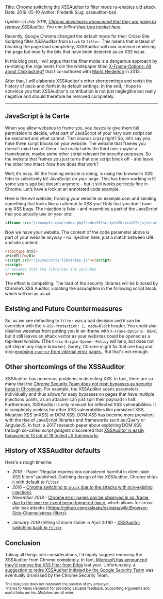 Title: Chrome switching the XSSAuditor to filter mode re-enables old attack
Date: 2019-05-10
Author: Frederik
Slug: xssauditor-bad 

*Update: In July 2019, [Chrome developers announced that they are going
to remove XSSAuditor](https://groups.google.com/a/chromium.org/forum/#!searchin/blink-dev/xssauditor|sort:date/blink-dev/TuYw-EZhO9g/5xHgUfaBAwAJ).
You can follow [their bug tracker
here](https://bugs.chromium.org/p/chromium/issues/detail?id=968591).*

Recently, Google Chrome changed the default mode for their Cross-Site Scripting
filter *XSSAuditor* from `block` to `filter`. This means that instead of
blocking the page load completely, XSSAuditor will now continue rendering the
page but modify the bits that have been detected as an XSS issue.

In this blog post, I will argue that the filter mode is a dangerous approach
by re-stating the arguments from the whitepaper titled
[X-Frame-Options: All about
Clickjacking?](https://frederik-braun.com/xfo-clickjacking.pdf)
that I co-authored with [Mario Heiderich](https://heideri.ch/) in
2013.

After that, I will elaborate XSSAuditor's other shortocmings and revisit
the history of back-and-forth in its default settings.
In the end, I hope to convince you that XSSAuditor's contribution is
not just neglegible  but really negative and should therefore be removed
completely.

<hr>

## JavaScript à la Carte
When you allow websites to frame you, you basically give them full permission to
decide, what part of JavaScript of your very own script can be executed and what
cannot. That sounds crazy right? So, let’s say you have three script blocks on
your website. The website that frames you doesn’t mind two of them - but really
hates the third one. maybe a framebuster, maybe some other script relevant for
security purposes. So the website that frames you just turns that one script
block off - and leave the other two intact. Now how does that work?

Well, it’s easy. All the framing website is doing, is using the browser’s XSS
filter to selectively kill JavaScript on your page. This has been working in IE
some years ago but doesn’t anymore - but it still works perfectly fine in
Chrome. Let’s have a look at an annotated code example.

Here is the evil website, framing your website on example.com and sending
something that looks like an attempt to XSS you! Only that you don’t have any
XSS bugs. The injection is fake - and resembles a part of the JavaScript that
you actually use on your site:

```html
<iframe src="//example.com/index.php?code=%3Cscript%20src=%22/js/security-libraries.js%22%3E%3C/script%3E"></iframe>

```

Now we have your website. The content of the code parameter above is part of
your website anyway - no injection here, just a match between URL and site
content:

```html
<!doctype html>
<h1>HELLO</h1>
<script src="/js/security-libraries.js"></script>
<script>
// assumes that the libraries are included
</script>
```

The effect is compelling. The load of the security libraries will be blocked by
Chrome’s XSS Auditor, violating the assumption in the following script block,
which will run as usual.

## Existing and Future Countermeasures
So, as we see defaulting to `filter` was a bad decision and it can be overriden
with the `X-XSS-Protection: 1; mode=block` header. You could also disallow
websites from putting you in an iframe with `X-Frame-Options: DENY`, but it
still leaves an attack vector as your websites could be opened as a top-level
window. (The `Cross-Origin-Opener-Policy` will help, but does not yet
ship in any major browser). Surely, Chrome might fix that one bug and stop
[exposing `onerror` from internal error pages
](https://portswigger.net/blog/exposing-intranets-with-reliable-browser-based-port-scanning).
But that's not enough.

## Other shortcomings of the XSSAuditor
XSSAuditor has numerous problems in detecting XSS. In fact, there are so many
that the [Chrome Security Team does not treat bypasses as security bugs in
Chromium](
https://chromium.googlesource.com/chromium/src/+/master/docs/security/faq.md#are-xss-filter-bypasses-considered-security-bugs).
For example, the XSSAuditor scans parameters individually and thus allows for
easy bypasses on pages that have multiple injections points, as an attacker can
just split their payload in half.
Furthermore, XSSAuditor is only relevant for reflected XSS vulnerabilities. It
is completely useless for other XSS vulnerabilities like persistent XSS,
Mutation XSS (mXSS) or DOM XSS. DOM XSS has become more prevalent with the
rise of JavaScript libraries and frameworks such as jQuery or AngularJS.
In fact, a 2017 research paper about exploiting DOM XSS through so-called
*script gadgets* discovered that [XSSAuditor is easily bypassed in 13 out of 16
tested JS frameworks
](https://github.com/google/security-research-pocs/blob/master/script-gadgets/ccs_gadgets.pdf)


## History of XSSAuditor defaults
Here's a rough timeline

- *2010* - Paper "Regular expressions considered harmful in client-side XSS
filters" published. Outlining design of the XSSAuditor, Chrome ships it
with default to `filter`
- *2016* - [Chrome switching to `block` due to the attacks with non-existing
injections](https://groups.google.com/a/chromium.org/forum/#!msg/blink-dev/aZsNygF84JM/86EbD_q0CAAJ)
- *November 2018* - [Chrome error pages can be observed in an iframe, due to
the `onerror` event being triggered
twice](https://portswigger.net/blog/exposing-intranets-with-reliable-browser-based-port-scanning),
which allows for cross-site leak attacks
](https://github.com/xsleaks/xsleaks/wiki/Browser-Side-Channels#xss-filters).
* *January 2019* (hitting Chrome stable in April 2019) - [XSSAuditor switching
back to
`filter`](https://chromium-review.googlesource.com/c/chromium/src/+/1417872)

## Conclusion
Taking all things into considerations, I'd highly suggest removing the
XSSAuditor from Chrome completely. In fact, [Microsoft has announced they'd
remove the XSS filter from Edge](
https://blogs.windows.com/windowsexperience/2018/07/25/announcing-windows-10-insider-preview-build-17723-and-build-18204/)
last year. Unfortunately, a [suggestion to retire XSSAuditor initiated by the
Google Security Team](
https://bugs.chromium.org/p/chromium/issues/detail?id=898081&desc=2) was
eventually dismissed by the Chrome Security Team.

<footnote><small>
This blog post does not represent the position of my employer.<br>
Thanks to Mario Heiderich for providing valuable feedback:
Supporting arguments and useful links are his. Mistakes are all mine.
</small></footnote>
